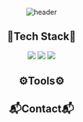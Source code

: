 <div align="center">

![header](https://capsule-render.vercel.app/api?type=soft&color=27FF2C&height=100&section=header&text=Kumju's%20Github&fontSize=40)

## 🎇Tech Stack🎇

![](https://img.shields.io/badge/C-00599C?style=for-the-badge&logo=c&logoColor=white) ![](https://img.shields.io/badge/C%2B%2B-00599C?style=for-the-badge&logo=c%2B%2B&logoColor=white) ![](https://img.shields.io/badge/Lua-2C2D72?style=for-the-badge&logo=lua&logoColor=white)

## ⚙️Tools⚙️



## 📬Contact📬


</div>


